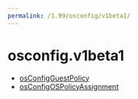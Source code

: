 ```yaml
---
permalink: /1.99/osconfig/v1beta1/
---
```


# osconfig.v1beta1



* [osConfigGuestPolicy](osConfigGuestPolicy.md)
* [osConfigOSPolicyAssignment](osConfigOSPolicyAssignment.md)